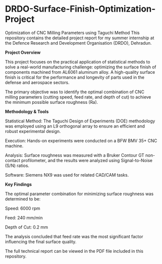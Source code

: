 # DRDO-Surface-Finish-Optimization-Project
Optimization of CNC Milling Parameters using Taguchi Method
This repository contains the detailed project report for my summer internship at the Defence Research and Development Organisation (DRDO), Dehradun.

**Project Overview**

This project focuses on the practical application of statistical methods to solve a real-world manufacturing challenge: optimizing the surface finish of components machined from AL6061 aluminum alloy. A high-quality surface finish is critical for the performance and longevity of parts used in the defense and aerospace sectors.

The primary objective was to identify the optimal combination of CNC milling parameters (cutting speed, feed rate, and depth of cut) to achieve the minimum possible surface roughness (Ra).

**Methodology & Tools**

Statistical Method: The Taguchi Design of Experiments (DOE) methodology was employed using an L9 orthogonal array to ensure an efficient and robust experimental design.

Execution: Hands-on experiments were conducted on a BFW BMV 35+ CNC machine.

Analysis: Surface roughness was measured with a Bruker Contour GT non-contact profilometer, and the results were analyzed using Signal-to-Noise (S/N) ratios.

Software: Siemens NX9 was used for related CAD/CAM tasks.

**Key Findings**

The optimal parameter combination for minimizing surface roughness was determined to be:

Speed: 6000 rpm

Feed: 240 mm/min

Depth of Cut: 0.2 mm

The analysis concluded that feed rate was the most significant factor influencing the final surface quality.

The full technical report can be viewed in the PDF file included in this repository.
